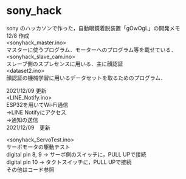 # sony_hack

sony のハッカソンで作った，自動眼鏡着脱装置「gOwOgL」の開発メモ  
12/8 作成  
<sonyhack_master.ino>  
マスターに使うプログラム．モーターへのプログラム等を載せている．  
<sonyhack_slave_cam.ino>  
スレーブ側のスプレセンスに用いる．主に顔認証  
<dataset2.ino>  
顔認証の機械学習に用いるデータセットを取るためのプログラム．

2021/12/09 更新  
<LINE_Notify.ino>  
ESP32を用いてWi-Fi通信  
→LINE Notifyにアクセス  
→通知の送信  
2021/12/09　更新  

<sonyhack_ServoTest.ino>  
サーボモータの駆動テスト  
digital pin 8, 9 → サーボ側のスイッチに，PULL UPで接続  
digital pin 10 → タクトスイッチに，PULL UPで接続  
その他はコード参照  
